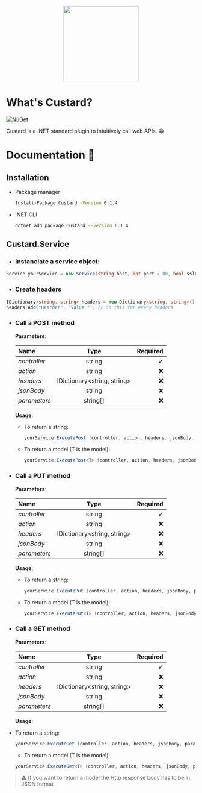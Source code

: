 <p align="center" class="container" >
  <img width="200px" src="https://user-images.githubusercontent.com/37577669/85275198-47b3ca00-b480-11ea-8273-d990295416a7.png" />
  
</p>

# What's Custard? 
[![NuGet](https://img.shields.io/nuget/v/Custard.svg?style=flat)](https://www.nuget.org/packages/Custard/)

Custard is a .NET standard plugin to intuitively call web APIs. 😁



# Documentation 📄
## Installation
- Package manager
  ```Bash
  Install-Package Custard -Version 0.1.4
  ```
- .NET CLI
  ```Bash
  dotnet add package Custard --version 0.1.4
  ```
## Custard.Service
- ### Instanciate a service object:

```C#
Service yourService = new Service(string host, int port = 80, bool sslCertificate = false); 
```
- ### Create headers
```C#
IDictionary<string, string> headers = new Dictionary<string, string>();
headers.Add("Hearder", "Value "); // Do this for every headers
```
- ### Call a POST method

  **Parameters**:

  | Name      | Type     | Required     |
  | :------------- | :----------: | -----------: |
  |  *controller* | string   | ✔    |
  |  *action* | string   |  ❌   |
  |  *headers* | IDictionary<string, string>   |  ❌  |
  |  *jsonBody* | string   |   ❌  |
  |  *parameters* | string[]   |   ❌  |


  **Usage**:
  - To return a string:
    ```C#
    yourService.ExecutePost (controller, action, headers, jsonBody, parameters);
    ```
  - To return a model (T is the model):
    ```C#
    yourService.ExecutePost<T> (controller, action, headers, jsonBody, parameters);
    ```
- ### Call a PUT method

  **Parameters**:

  | Name      | Type     | Required     |
  | :------------- | :----------: | -----------: |
  |  *controller* | string   | ✔    |
  |  *action* | string   |  ❌   |
  |  *headers* | IDictionary<string, string>   |  ❌  |
  |  *jsonBody* | string   |   ❌  |
  |  *parameters* | string[]   |   ❌  |


  **Usage**:
  - To return a string:
    ```C#
    yourService.ExecutePut (controller, action, headers, jsonBody, parameters);
    ```
  - To return a model (T is the model):
    ```C#
    yourService.ExecutePut<T> (controller, action, headers, jsonBody, parameters);
    ```

- ### Call a GET method

  **Parameters**:

  | Name      | Type     | Required     |
  | :------------- | :----------: | -----------: |
  |  *controller* | string   | ✔    |
  |  *action* | string   |  ❌   |
  |  *headers* | IDictionary<string, string>   |  ❌  |
  |  *jsonBody* | string   |   ❌  |
  |  *parameters* | string[]   |   ❌  |


  **Usage**:
- To return a string:
  ```C#
  yourService.ExecuteGet (controller, action, headers, jsonBody, parameters);
  ```
  - To return a model (T is the model):
  ```C#
  yourService.ExecuteGet<T> (controller, action, headers, jsonBody, parameters);
  ```


> ⚠ If you want to return a model the Http response body has to be in JSON format

